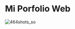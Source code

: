 # Mi Porfolio Web

![464shots_so](https://github.com/Larryrzv/Porfolio.dev/assets/134145081/7acd4695-d570-4e7c-9e01-03632021fc0d)

